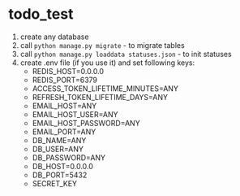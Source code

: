 # todo_test

1. create any database
2. call `python manage.py migrate` - to migrate tables
3. call `python manage.py loaddata statuses.json` - to init statuses
4. create .env file (if you use it) and set following keys:
    - REDIS_HOST=0.0.0.0
    - REDIS_PORT=6379
    - ACCESS_TOKEN_LIFETIME_MINUTES=ANY
    - REFRESH_TOKEN_LIFETIME_DAYS=ANY
    - EMAIL_HOST=ANY
    - EMAIL_HOST_USER=ANY
    - EMAIL_HOST_PASSWORD=ANY
    - EMAIL_PORT=ANY
    - DB_NAME=ANY
    - DB_USER=ANY
    - DB_PASSWORD=ANY
    - DB_HOST=0.0.0.0
    - DB_PORT=5432
    - SECRET_KEY